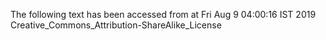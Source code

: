 The following text has been accessed from at Fri Aug 9 04:00:16 IST 2019
Creative_Commons_Attribution-ShareAlike_License
